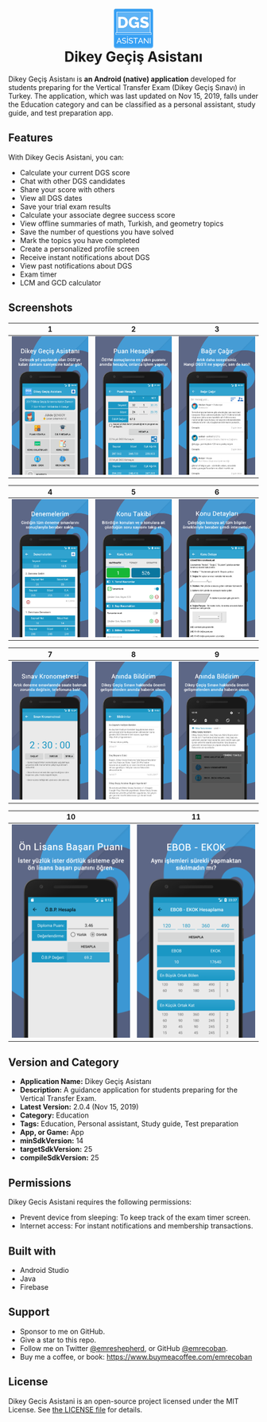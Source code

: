 <h1 align="center"><img src="Assets/works/ICON_1024.png" height="80" align="center" /><br />Dikey Geçiş Asistanı</h1>

Dikey Geçiş Asistanı is **an Android (native) application** developed for students preparing for the Vertical Transfer Exam (Dikey Geçiş Sınavı) in Turkey. The application, which was last updated on Nov 15, 2019, falls under the Education category and can be classified as a personal assistant, study guide, and test preparation app.

## Features
With Dikey Gecis Asistani, you can:
- Calculate your current DGS score
- Chat with other DGS candidates
- Share your score with others
- View all DGS dates
- Save your trial exam results
- Calculate your associate degree success score
- View offline summaries of math, Turkish, and geometry topics
- Save the number of questions you have solved
- Mark the topics you have completed
- Create a personalized profile screen
- Receive instant notifications about DGS
- View past notifications about DGS
- Exam timer
- LCM and GCD calculator

## Screenshots

| 1 | 2 | 3 |
| -------- | -------- | -------- |
| ![ana-ekran](Assets/v1.6/playstore_anaekran.png) | ![puan-hesaplama](Assets/playstore/v2/v2_puanhesaplama.png) | ![bagir-cagir](Assets/guncelleme4/playstore_Bagircagir.png) |

| 4 | 5 | 6 |
| -------- | -------- | -------- |
| ![denemelerim](Assets/guncelleme4/playstore_DENEMELERiM.png) | ![konu-takibi](Assets/guncelleme3/playstore_konutakibi.png) | ![konu-takip](Assets/guncelleme3/playstore_Konudetay.png) |

| 7 | 8 | 9 |
| -------- | -------- | -------- |
| ![kronometre](Assets/guncelleme5/playstore_kronometre.png) | ![bildirim-1](Assets/playstore/v2/v2_bilidirim.png) | ![bildirim-2](Assets/playstore/v2/bilidirim.png) |

| 10 | 11 |
| -------- | -------- | 
| ![obp-hesapla](Assets/playstore/v2/playstore_obphesapla.png) | ![ebob-ekok](Assets/playstore/v2/v2_ebobekok.png) | 

## Version and Category
- **Application Name:** Dikey Geçiş Asistanı
- **Description:** A guidance application for students preparing for the Vertical Transfer Exam.
- **Latest Version:** 2.0.4 (Nov 15, 2019)
- **Category:** Education
- **Tags:** Education, Personal assistant, Study guide, Test preparation
- **App, or Game:** App
- **minSdkVersion:** 14
- **targetSdkVersion:** 25
- **compileSdkVersion:** 25

## Permissions
Dikey Gecis Asistani requires the following permissions:
- Prevent device from sleeping: To keep track of the exam timer screen.
- Internet access: For instant notifications and membership transactions.

## Built with
- Android Studio
- Java
- Firebase

## Support 
- Sponsor to me on GitHub.
- Give a star to this repo.
- Follow me on Twitter [@emreshepherd](https://twitter.com/emreshepherd), or GitHub [@emrecoban](https://github.com/emrecoban).
- Buy me a coffee, or book: https://www.buymeacoffee.com/emrecoban

## License
Dikey Gecis Asistani is an open-source project licensed under the MIT License. See [the LICENSE file](LICENSE) for details.
